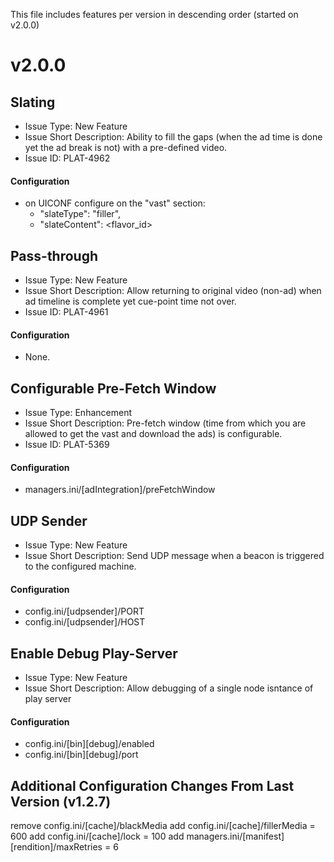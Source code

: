 This file includes features per version in descending order (started on v2.0.0)

# v2.0.0 #

## Slating ##
- Issue Type: New Feature
- Issue Short Description: Ability to fill the gaps (when the ad time is done yet the ad break is not) with a pre-defined video.
- Issue ID: PLAT-4962

#### Configuration ####
- on UICONF configure on the "vast" section:
   + "slateType": "filler",
   + "slateContent": <flavor_id>

## Pass-through ##
- Issue Type: New Feature
- Issue Short Description: Allow returning to original video (non-ad) when ad timeline is complete yet cue-point time not over.
- Issue ID: PLAT-4961

#### Configuration ####
- None.

## Configurable Pre-Fetch Window ##
- Issue Type: Enhancement
- Issue Short Description: Pre-fetch window (time from which you are allowed to get the vast and download the ads) is configurable.
- Issue ID: PLAT-5369

#### Configuration ####
- managers.ini/[adIntegration]/preFetchWindow

## UDP Sender ##
- Issue Type: New Feature
- Issue Short Description: Send UDP message when a beacon is triggered to the configured machine.

#### Configuration ####
- config.ini/[udpsender]/PORT
- config.ini/[udpsender]/HOST

## Enable Debug Play-Server ##
- Issue Type: New Feature
- Issue Short Description: Allow debugging of a single node isntance of play server 

#### Configuration ####
- config.ini/[bin][debug]/enabled
- config.ini/[bin][debug]/port

## Additional Configuration Changes From Last Version (v1.2.7) ##
remove config.ini/[cache]/blackMedia 
add config.ini/[cache]/fillerMedia = 600
add config.ini/[cache]/lock = 100
add managers.ini/[manifest][rendition]/maxRetries = 6
